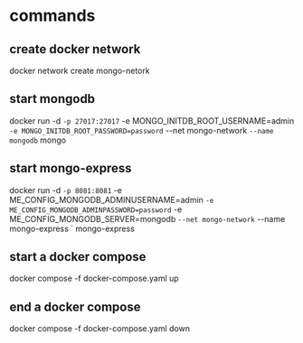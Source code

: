# commands

## create docker network
docker network create mongo-netork


## start mongodb
docker run -d `
-p 27017:27017 `
-e MONGO_INITDB_ROOT_USERNAME=admin `
-e MONGO_INITDB_ROOT_PASSWORD=password `
--net mongo-network `
--name mongodb `
mongo

## start mongo-express
docker run -d `
-p 8081:8081 `
-e ME_CONFIG_MONGODB_ADMINUSERNAME=admin `
-e ME_CONFIG_MONGODB_ADMINPASSWORD=password `
-e ME_CONFIG_MONGODB_SERVER=mongodb `
--net mongo-network `
--name mongo-express `
mongo-express


## start a docker compose
docker compose -f docker-compose.yaml up

## end a docker compose
docker compose -f docker-compose.yaml down